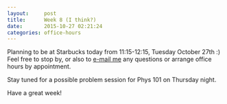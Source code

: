 ```yaml
---
layout:     post
title:      Week 8 (I think?)
date:       2015-10-27 02:21:24
categories: office-hours
---
```


Planning to be at Starbucks today from 11:15-12:15, Tuesday October 27th :)
Feel free to stop by, or also to [e-mail me](mailto:jusle@chapman.edu) any
questions or arrange office hours by appointment.

Stay tuned for a possible problem session for Phys 101 on Thursday night.

Have a great week!

